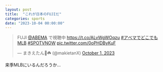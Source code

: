 ```yaml
---
layout: post
title:  "これが日本のFUJIだ"
categories: sports
date: "2023-10-04 00:00:00"
---
```


<blockquote class="twitter-tweet tw-align-center"><p lang="ja" dir="ltr">FUJI <a href="https://twitter.com/ABEMA?ref_src=twsrc%5Etfw">@ABEMA</a> で視聴中 <a href="https://t.co/ALvWgWOqzu">https://t.co/ALvWgWOqzu</a> <a href="https://twitter.com/hashtag/%E3%82%A2%E3%83%99%E3%83%9E%E3%81%A7%E3%81%A9%E3%81%93%E3%81%A7%E3%82%82MLB?src=hash&amp;ref_src=twsrc%5Etfw">#アベマでどこでもMLB</a> <a href="https://twitter.com/hashtag/SPOTVNOW?src=hash&amp;ref_src=twsrc%5Etfw">#SPOTVNOW</a> <a href="https://t.co/0oPHDByKuF">pic.twitter.com/0oPHDByKuF</a></p>&mdash; まきえたん🥦☘️ (@makietanX) <a href="https://twitter.com/makietanX/status/1708576382383747347?ref_src=twsrc%5Etfw">October 1, 2023</a></blockquote> <script async src="https://platform.twitter.com/widgets.js" charset="utf-8"></script>

来季MLBにいるんだろうか...
